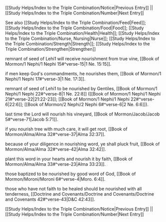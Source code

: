 [[Study Helps/Index to the Triple Combination/Notice|Previous Entry]]  ||  [[Study Helps/Index to the Triple Combination/Number|Next Entry]]

 See also [[Study Helps/Index to the Triple Combination/Feed|Feed]]; [[Study Helps/Index to the Triple Combination/Food|Food]]; [[Study Helps/Index to the Triple Combination/Health|Health]]; [[Study Helps/Index to the Triple Combination/Nurse, Nursing|Nurse]]; [[Study Helps/Index to the Triple Combination/Strength|Strength]]; [[Study Helps/Index to the Triple Combination/Strengthen|Strengthen]]

 remnant of seed of Lehi1 will receive nourishment from true vine, [[Book of Mormon/1 Nephi/1 Nephi 15#^verse-15|1 Ne. 15:15]].

 if men keep God's commandments, he nourishes them, [[Book of Mormon/1 Nephi/1 Nephi 17#^verse-3|1 Ne. 17:3]].

 remnant of seed of Lehi1 to be nourished by Gentiles, [[Book of Mormon/1 Nephi/1 Nephi 22#^verse-8|1 Ne. 22:8]] ([[Book of Mormon/1 Nephi/1 Nephi 21#^verse-22|21:22-23]]; [[Book of Mormon/1 Nephi/1 Nephi 22#^verse-6|22:6]]; [[Book of Mormon/2 Nephi/2 Nephi 6#^verse-6|2 Ne. 6:6]]).

 last time the Lord will nourish his vineyard, [[Book of Mormon/Jacob/Jacob 5#^verse-71|Jacob 5:71]].

 if you nourish tree with much care, it will get root, [[Book of Mormon/Alma/Alma 32#^verse-37|Alma 32:37]].

 because of your diligence in nourishing word, ye shall pluck fruit, [[Book of Mormon/Alma/Alma 32#^verse-42|Alma 32:42]].

 plant this word in your hearts and nourish it by faith, [[Book of Mormon/Alma/Alma 33#^verse-23|Alma 33:23]].

 those baptized to be nourished by good word of God, [[Book of Mormon/Moroni/Moroni 6#^verse-4|Moro. 6:4]].

 those who have not faith to be healed should be nourished with all tenderness, [[Doctrine and Covenants/Doctrine and Covenants/Doctrine and Covenants 42#^verse-43|D&C 42:43]].

[[Study Helps/Index to the Triple Combination/Notice|Previous Entry]]  ||  [[Study Helps/Index to the Triple Combination/Number|Next Entry]]